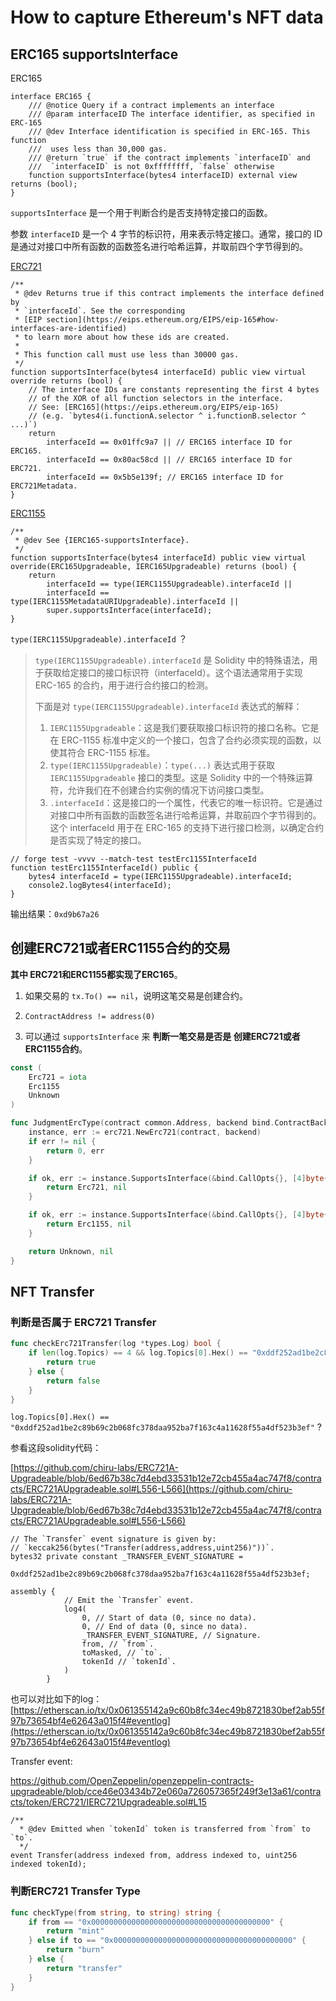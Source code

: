 # How to capture Ethereum's NFT data

## ERC165 supportsInterface

ERC165 

```solidity
interface ERC165 {
    /// @notice Query if a contract implements an interface
    /// @param interfaceID The interface identifier, as specified in ERC-165
    /// @dev Interface identification is specified in ERC-165. This function
    ///  uses less than 30,000 gas.
    /// @return `true` if the contract implements `interfaceID` and
    ///  `interfaceID` is not 0xffffffff, `false` otherwise
    function supportsInterface(bytes4 interfaceID) external view returns (bool);
}
```

`supportsInterface` 是一个用于判断合约是否支持特定接口的函数。

参数 `interfaceID` 是一个 4 字节的标识符，用来表示特定接口。通常，接口的 ID 是通过对接口中所有函数的函数签名进行哈希运算，并取前四个字节得到的。



[ERC721](https://github.com/chiru-labs/ERC721A-Upgradeable/blob/6ed67b38c7d4ebd33531b12e72cb455a4ac747f8/contracts/ERC721AUpgradeable.sol#L225)

```solidity
/**
 * @dev Returns true if this contract implements the interface defined by
 * `interfaceId`. See the corresponding
 * [EIP section](https://eips.ethereum.org/EIPS/eip-165#how-interfaces-are-identified)
 * to learn more about how these ids are created.
 *
 * This function call must use less than 30000 gas.
 */
function supportsInterface(bytes4 interfaceId) public view virtual override returns (bool) {
    // The interface IDs are constants representing the first 4 bytes
    // of the XOR of all function selectors in the interface.
    // See: [ERC165](https://eips.ethereum.org/EIPS/eip-165)
    // (e.g. `bytes4(i.functionA.selector ^ i.functionB.selector ^ ...)`)
    return
        interfaceId == 0x01ffc9a7 || // ERC165 interface ID for ERC165.
        interfaceId == 0x80ac58cd || // ERC165 interface ID for ERC721.
        interfaceId == 0x5b5e139f; // ERC165 interface ID for ERC721Metadata.
}
```



[ERC1155](https://github.com/OpenZeppelin/openzeppelin-contracts-upgradeable/blob/4d9d9073b84f56fe3eea360e5067c6ffd864c43d/contracts/token/ERC1155/ERC1155Upgradeable.sol#L49)

```solidity
/**
 * @dev See {IERC165-supportsInterface}.
 */
function supportsInterface(bytes4 interfaceId) public view virtual override(ERC165Upgradeable, IERC165Upgradeable) returns (bool) {
    return
        interfaceId == type(IERC1155Upgradeable).interfaceId ||
        interfaceId == type(IERC1155MetadataURIUpgradeable).interfaceId ||
        super.supportsInterface(interfaceId);
}
```

`type(IERC1155Upgradeable).interfaceId` ？

> `type(IERC1155Upgradeable).interfaceId` 是 Solidity 中的特殊语法，用于获取给定接口的接口标识符（interfaceId）。这个语法通常用于实现 ERC-165 的合约，用于进行合约接口的检测。
>
> 下面是对 `type(IERC1155Upgradeable).interfaceId` 表达式的解释：
>
> 1. `IERC1155Upgradeable`：这是我们要获取接口标识符的接口名称。它是在 ERC-1155 标准中定义的一个接口，包含了合约必须实现的函数，以使其符合 ERC-1155 标准。
> 2. `type(IERC1155Upgradeable)`：`type(...)` 表达式用于获取 `IERC1155Upgradeable` 接口的类型。这是 Solidity 中的一个特殊运算符，允许我们在不创建合约实例的情况下访问接口类型。
> 3. `.interfaceId`：这是接口的一个属性，代表它的唯一标识符。它是通过对接口中所有函数的函数签名进行哈希运算，并取前四个字节得到的。这个 interfaceId 用于在 ERC-165 的支持下进行接口检测，以确定合约是否实现了特定的接口。

```solidity
// forge test -vvvv --match-test testErc1155InterfaceId
function testErc1155InterfaceId() public {
    bytes4 interfaceId = type(IERC1155Upgradeable).interfaceId;
    console2.logBytes4(interfaceId);
}
```

输出结果：`0xd9b67a26`



## 创建ERC721或者ERC1155合约的交易

**其中 ERC721和ERC1155都实现了ERC165**。

1. 如果交易的 `tx.To() == nil`，说明这笔交易是创建合约。

2. `ContractAddress != address(0)`

3. 可以通过 `supportsInterface` 来 **判断一笔交易是否是 创建ERC721或者ERC1155合约**。

```go
const (
	Erc721 = iota
	Erc1155
	Unknown
)

func JudgmentErcType(contract common.Address, backend bind.ContractBackend) (int, error) {
	instance, err := erc721.NewErc721(contract, backend)
	if err != nil {
		return 0, err
	}

	if ok, err := instance.SupportsInterface(&bind.CallOpts{}, [4]byte{0x80, 0xac, 0x58, 0xcd}); err == nil && ok {
		return Erc721, nil
	}

	if ok, err := instance.SupportsInterface(&bind.CallOpts{}, [4]byte{0xd9, 0xb6, 0x7a, 0x26}); err == nil && ok {
		return Erc1155, nil
	}

	return Unknown, nil
}
```





## NFT Transfer

### 判断是否属于 ERC721 Transfer

```go
func checkErc721Transfer(log *types.Log) bool {
	if len(log.Topics) == 4 && log.Topics[0].Hex() == "0xddf252ad1be2c89b69c2b068fc378daa952ba7f163c4a11628f55a4df523b3ef" {
		return true
	} else {
		return false
	}
}
```

`log.Topics[0].Hex() == "0xddf252ad1be2c89b69c2b068fc378daa952ba7f163c4a11628f55a4df523b3ef"` ?

参看这段solidity代码：

[https://github.com/chiru-labs/ERC721A-Upgradeable/blob/6ed67b38c7d4ebd33531b12e72cb455a4ac747f8/contracts/ERC721AUpgradeable.sol#L556-L566](https://github.com/chiru-labs/ERC721A-Upgradeable/blob/6ed67b38c7d4ebd33531b12e72cb455a4ac747f8/contracts/ERC721AUpgradeable.sol#L556-L566)

```solidity
// The `Transfer` event signature is given by:
// `keccak256(bytes("Transfer(address,address,uint256)"))`.
bytes32 private constant _TRANSFER_EVENT_SIGNATURE =
        0xddf252ad1be2c89b69c2b068fc378daa952ba7f163c4a11628f55a4df523b3ef;

assembly {
            // Emit the `Transfer` event.
            log4(
                0, // Start of data (0, since no data).
                0, // End of data (0, since no data).
                _TRANSFER_EVENT_SIGNATURE, // Signature.
                from, // `from`.
                toMasked, // `to`.
                tokenId // `tokenId`.
            )
        }
```

也可以对比如下的log：[https://etherscan.io/tx/0x061355142a9c60b8fc34ec49b8721830bef2ab55f97b73654bf4e62643a015f4#eventlog](https://etherscan.io/tx/0x061355142a9c60b8fc34ec49b8721830bef2ab55f97b73654bf4e62643a015f4#eventlog)



Transfer event:

https://github.com/OpenZeppelin/openzeppelin-contracts-upgradeable/blob/cce46e03434b72e060a726057365f249f3e13a61/contracts/token/ERC721/IERC721Upgradeable.sol#L15

```solidity
/**
  * @dev Emitted when `tokenId` token is transferred from `from` to `to`.
  */
event Transfer(address indexed from, address indexed to, uint256 indexed tokenId);
```



### 判断ERC721 Transfer Type

```go
func checkType(from string, to string) string {
	if from == "0x0000000000000000000000000000000000000000" {
		return "mint"
	} else if to == "0x0000000000000000000000000000000000000000" {
		return "burn"
	} else {
		return "transfer"
	}
}
```









